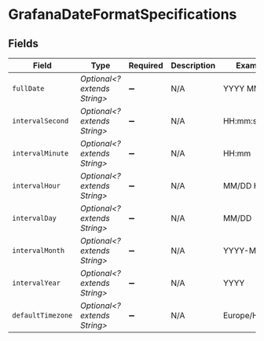 # GrafanaDateFormatSpecifications


## Fields

| Field                        | Type                         | Required                     | Description                  | Example                      |
| ---------------------------- | ---------------------------- | ---------------------------- | ---------------------------- | ---------------------------- |
| `fullDate`                   | *Optional<? extends String>* | :heavy_minus_sign:           | N/A                          | YYYY MM DD                   |
| `intervalSecond`             | *Optional<? extends String>* | :heavy_minus_sign:           | N/A                          | HH:mm:ss                     |
| `intervalMinute`             | *Optional<? extends String>* | :heavy_minus_sign:           | N/A                          | HH:mm                        |
| `intervalHour`               | *Optional<? extends String>* | :heavy_minus_sign:           | N/A                          | MM/DD HH:mm                  |
| `intervalDay`                | *Optional<? extends String>* | :heavy_minus_sign:           | N/A                          | MM/DD                        |
| `intervalMonth`              | *Optional<? extends String>* | :heavy_minus_sign:           | N/A                          | YYYY-MM                      |
| `intervalYear`               | *Optional<? extends String>* | :heavy_minus_sign:           | N/A                          | YYYY                         |
| `defaultTimezone`            | *Optional<? extends String>* | :heavy_minus_sign:           | N/A                          | Europe/Helsinki              |